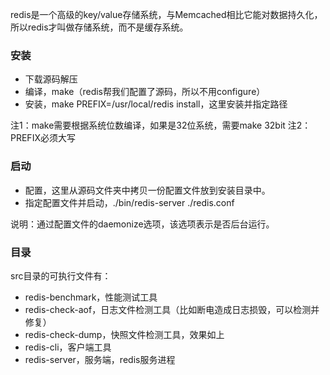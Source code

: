 redis是一个高级的key/value存储系统，与Memcached相比它能对数据持久化，所以redis才叫做存储系统，而不是缓存系统。



### 安装
- 下载源码解压
- 编译，make（redis帮我们配置了源码，所以不用configure）
- 安装，make PREFIX=/usr/local/redis install，这里安装并指定路径

注1：make需要根据系统位数编译，如果是32位系统，需要make 32bit
注2：PREFIX必须大写



### 启动
- 配置，这里从源码文件夹中拷贝一份配置文件放到安装目录中。
- 指定配置文件并启动，./bin/redis-server ./redis.conf

说明：通过配置文件的daemonize选项，该选项表示是否后台运行。



### 目录

src目录的可执行文件有：

- redis-benchmark，性能测试工具
- redis-check-aof，日志文件检测工具（比如断电造成日志损毁，可以检测并修复）
- redis-check-dump，快照文件检测工具，效果如上
- redis-cli，客户端工具
- redis-server，服务端，redis服务进程

